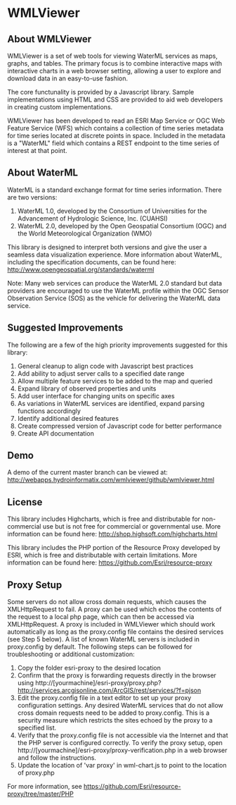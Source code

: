 WMLViewer
=========
About WMLViewer
---------------
WMLViewer is a set of web tools for viewing WaterML services as maps, graphs, and tables. The primary focus is to combine interactive maps with interactive charts in a web browser setting, allowing a user to explore and download data in an easy-to-use fashion.

The core functunality is provided by a Javascript library. Sample implementations using HTML and CSS are provided to aid web developers in creating custom implementations. 

WMLViewer has been developed to read an ESRI Map Service or OGC Web Feature Service (WFS) which contains a collection of time series metadata for time series located at discrete points in space. Included in the metadata is a "WaterML" field which contains a REST endpoint to the time series of interest at that point.

About WaterML
-------------
WaterML is a standard exchange format for time series information.
There are two versions:

1. WaterML 1.0, developed by the Consortium of Universities for the Advancement of Hydrologic Science, Inc. (CUAHSI)
2. WaterML 2.0, developed by the Open Geospatial Consortium (OGC) and the World Meteorological Organization (WMO)

This library is designed to interpret both versions and give the user a seamless data visualization experience. More information about WaterML, including the specification documents, can be found here: http://www.opengeospatial.org/standards/waterml 

Note: Many web services can produce the WaterML 2.0 standard but data providers are encouraged to use the WaterML profile within the OGC Sensor Observation Service (SOS) as the vehicle for delivering the WaterML data service.

Suggested Improvements
----------------------
The following are a few of the high priority improvements suggested for this library:

1. General cleanup to align code with Javascript best practices
2. Add ability to adjust server calls to a specified date range
3. Allow multiple feature services to be added to the map and queried
4. Expand library of observed properties and units
5. Add user interface for changing units on specific axes
6. As variations in WaterML services are identified, expand parsing functions accordingly
7. Identify additional desired features
8. Create compressed version of Javascript code for better performance
9. Create API documentation

Demo
----
A demo of the current master branch can be viewed at: http://webapps.hydroinformatix.com/wmlviewer/github/wmlviewer.html

License
-------
This library includes Highcharts, which is free and distributable for non-commercial use but is not free for commercial or governmental use. More information can be found here: http://shop.highsoft.com/highcharts.html

This library includes the PHP portion of the Resource Proxy developed by ESRI, which is free and distributable with certain limitations. More information can be found here: https://github.com/Esri/resource-proxy

Proxy Setup
-----------
Some servers do not allow cross domain requests, which causes the XMLHttpRequest to fail. A proxy can be used which echos the contents of the request to a local php page, which can then be accessed via XMLHttpRequest. A proxy is included in WMLViewer which should work automatically as long as the proxy.config file contains the desired services (see Step 5 below). A list of known WaterML servers is included in proxy.config by default. The following steps can be followed for troubleshooting or additional customization:

1. Copy the folder esri-proxy to the desired location
2. Confirm that the proxy is forwarding requests directly in the browser using http://[yourmachine]/esri-proxy/proxy.php?http://services.arcgisonline.com/ArcGIS/rest/services/?f=pjson
3. Edit the proxy.config file in a text editor to set up your proxy configuration settings. Any desired WaterML services that do not allow cross domain requests need to be added to proxy.config. This is a security measure which restricts the sites echoed by the proxy to a specified list.
5. Verify that the proxy.config file is not accessible via the Internet and that the PHP server is configured correctly. To verify the proxy setup, open http://[yourmachine]/esri-proxy/proxy-verification.php in a web browser and follow the instructions.
6. Update the location of 'var proxy' in wml-chart.js to point to the location of proxy.php

For more information, see https://github.com/Esri/resource-proxy/tree/master/PHP








